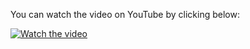 You can watch the video on YouTube by clicking below:

[![Watch the video](https://img.youtube.com/vi/DvJ6Xtf6oDU/0.jpg)](https://www.youtube.com/watch?v=DvJ6Xtf6oDU)
